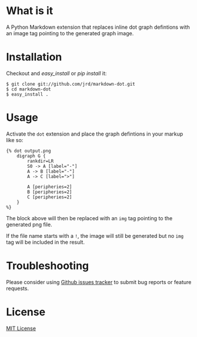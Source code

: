 What is it
==========

A Python Markdown extension that replaces inline dot graph defintions with an image tag pointing to the generated graph image.

# Installation

Checkout and *easy_install* or *pip install* it:

    $ git clone git://github.com/jrd/markdown-dot.git
    $ cd markdown-dot
    $ easy_install .

# Usage

Activate the `dot` extension and place the graph defintions in your markup like so:

```
{% dot output.png
	digraph G {
		rankdir=LR
		S0 -> A [label="-"]
		A -> B [label="-"]
		A -> C [label=">"]

		A [peripheries=2]
		B [peripheries=2]
		C [peripheries=2]
	}
%}
```

The block above will then be replaced with an `img` tag pointing to the generated png file.

If the file name starts with a `!`, the image will still be generated but no `img` tag will be included in the result.

# Troubleshooting

Please consider using [Github issues tracker](http://github.com/jrd/markdown-dot/issues) to submit bug reports or feature requests.


# License

[MIT License](http://www.opensource.org/licenses/mit-license.php)
